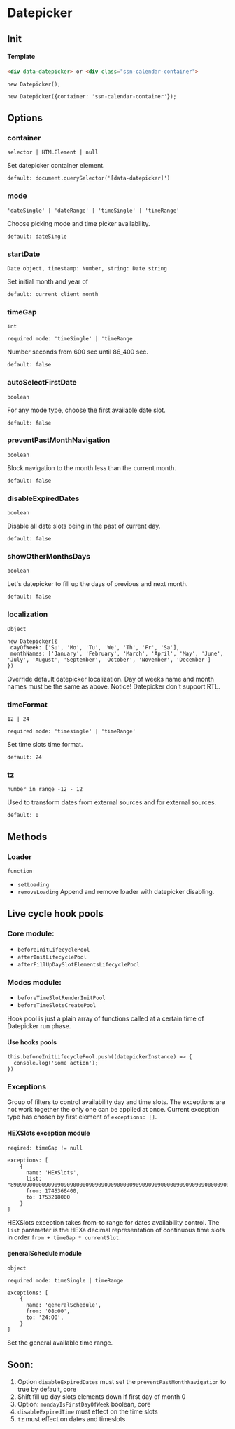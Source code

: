 # Datepicker

## Init

#### Template 

```HTML
<div data-datepicker> or <div class="ssn-calendar-container">
```

```ecmascript 6
new Datepicker();

new Datepicker({container: 'ssn-calendar-container'});
```

## Options


### container 
`selector | HTMLElement | null`

Set datepicker container element.

`default: document.querySelector('[data-datepicker]')`

### mode 
`'dateSingle' | 'dateRange' | 'timeSingle' | 'timeRange'`

Choose picking mode and time picker availability.

`default: dateSingle`

### startDate
`Date object, timestamp: Number, string: Date string`

Set initial month and year of 

`default: current client month`

### timeGap
`int`

`required mode: 'timeSingle' | 'timeRange` 

Number seconds from 600 sec until 86_400 sec. 

`default: false`

### autoSelectFirstDate 
`boolean`

For any mode type, choose the first available date slot.

`default: false`


### preventPastMonthNavigation 
`boolean`

Block navigation to the month less than the current month.

`default: false`

### disableExpiredDates 
`boolean`

Disable all date slots being in the past of current day.

`default: false`

### showOtherMonthsDays 
`boolean`

Let's datepicker to fill up the days of previous and next month.

`default: false`


### localization 
`Object`
```ecmascript 6
new Datepicker({
 dayOfWeek: ['Su', 'Mo', 'Tu', 'We', 'Th', 'Fr', 'Sa'],
 monthNames: ['January', 'February', 'March', 'April', 'May', 'June', 'July', 'August', 'September', 'October', 'November', 'December']
})
```
Override default datepicker localization.
Day of weeks name and month names must be the same as above.
Notice! Datepicker don't support RTL. 

### timeFormat
`12 | 24`

`required mode: 'timesingle' | 'timeRange'`

Set time slots time format.

`default: 24`


### tz 
`number in range -12 - 12`

Used to transform dates from external sources and for external sources.

`default: 0`

## Methods

### Loader 
`function`
- `setLoading`
- `removeLoading`
Append and remove loader with datepicker disabling. 

## Live cycle hook pools

### Core module:
- `beforeInitLifecyclePool`
- `afterInitLifecyclePool`
- `afterFillUpDaySlotElementsLifecyclePool`

### Modes module: 
- `beforeTimeSlotRenderInitPool`
- `beforeTimeSlotsCreatePool` 

Hook pool is just a plain array of functions called at a certain time of Datepicker run phase.

#### Use hooks pools 
```ecmascript 6
this.beforeInitLifecyclePool.push((datepickerInstance) => {
  console.log('Some action');
})
```

###  Exceptions
Group of filters to control availability day and time slots.
The exceptions are not work together the only one can be applied at once. Current exception type has chosen by first element of `exceptions: []`.

#### HEXSlots exception module
`reqired: timeGap != null`

```ecmascript 6
exceptions: [
    {
      name: 'HEXSlots',
      list: "89090900000909090909000009090909090000090909090900000909090909000009090909090000090909090900000909090909000009090909090000090909090900000909090909000009090909090000090909090900000909",
      from: 1745366400,
      to: 1753218000
    }
]
```
HEXSlots exception takes from-to range for dates availability control. The `list` parameter is the HEXa decimal representation of continuous time slots in order `from + timeGap * currentSlot`. 

#### generalSchedule module
`object`
 
`required mode: timeSingle | timeRange`
```ecmascript 6
exceptions: [
    {
      name: 'generalSchedule',
      from: '08:00',
      to: '24:00',
    }
]
```
Set the general available time range. 


## Soon:
1. Option `disableExpiredDates` must set the `preventPastMonthNavigation` to true by default, core
2. Shift fill up day slots elements down if first day of month 0
3. Option: `mondayIsFirstDayOfWeek` boolean, core
4. `disableExpiredTime` must effect on the time slots
5. `tz` must effect on dates and timeslots 
